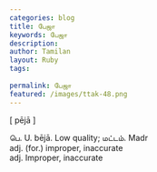 ```yaml
---
categories: blog
title: பேஜா
keywords: பேஜா
description: 
author: Tamilan
layout: Ruby
tags: 
 
permalink: பேஜா
featured: /images/ttak-48.png
---
```

  
[ pējā ]  
  
பெ. U. bējā. Low quality; மட்டம். Madr  
adj. (for.) improper, inaccurate  
adj. Improper, inaccurate